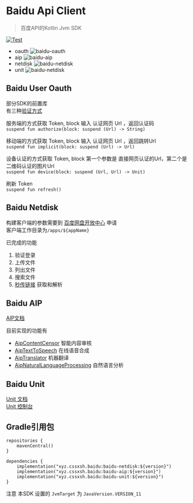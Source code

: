 # Baidu Api Client

> 百度API的Kotlin Jvm SDK

[![Test](https://github.com/cssxsh/baidu-client/actions/workflows/Test.yml/badge.svg)](https://github.com/cssxsh/baidu-client/actions/workflows/Test.yml)

* oauth ![baidu-oauth](https://img.shields.io/maven-central/v/xyz.cssxsh.baidu/baidu-oauth)
* aip ![baidu-aip](https://img.shields.io/maven-central/v/xyz.cssxsh.baidu/baidu-aip)
* netdisk ![baidu-netdisk](https://img.shields.io/maven-central/v/xyz.cssxsh.baidu/baidu-netdisk)
* unit ![baidu-netdisk](https://img.shields.io/maven-central/v/xyz.cssxsh.baidu/baidu-unit)

## Baidu User Oauth

部分SDK的前置库  
有三种[验证方式](https://developer.baidu.com/wiki/index.php?title=docs/oauth/application)

服务端的方式获取 Token, block 输入 认证网页 Url ，返回认证码  
`suspend fun authorize(block: suspend (Url) -> String)`

移动端的方式获取 Token, block 输入 认证网页 Url ，返回跳转Url  
`suspend fun implicit(block: suspend (Url) -> Url)`

设备认证的方式获取 Token, block 第一个参数是 直接网页认证的Url，第二个是 二维码认证的图片Url  
`suspend fun device(block: suspend (Url, Url) -> Unit)`

刷新 Token  
`suspend fun refresh()`

## Baidu Netdisk

构建客户端的参数需要到 [百度网盘开放中心](https://pan.baidu.com/union/apply) 申请  
客户端工作目录为`/apps/${appName}`

已完成的功能

1. 验证登录
2. 上传文件
3. 列出文件
4. 搜索文件
5. [秒传链接](https://zhuanlan.zhihu.com/p/356900770) 获取和解析

## Baidu AIP

[AIP文档](https://ai.baidu.com/ai-doc)

目前实现的功能有

* [AipContentCensor](baidu-aip/src/main/kotlin/xyz/cssxsh/baidu/aip/AipContentCensor.kt) 智能内容审核
* [AipTextToSpeech](baidu-aip/src/main/kotlin/xyz/cssxsh/baidu/aip/AipTextToSpeech.kt) 在线语音合成
* [AipTranslator](baidu-aip/src/main/kotlin/xyz/cssxsh/baidu/aip/AipTranslator.kt) 机器翻译
* [AipNaturalLanguageProcessing](baidu-aip/src/main/kotlin/xyz/cssxsh/baidu/aip/AipNaturalLanguageProcessing.kt) 自然语言分析

## Baidu Unit

[Unit 文档](https://ai.baidu.com/ai-doc/UNIT/Lkipmh0tz)  
[Unit 控制台](https://ai.baidu.com/unit/v2)

## Gradle引用包

```
repositories {
    mavenCentral()
}

dependencies {
    implementation("xyz.cssxsh.baidu:baidu-netdisk:${version}")
    implementation("xyz.cssxsh.baidu:baidu-aip:${version}")
    implementation("xyz.cssxsh.baidu:baidu-unit:${version}")
}
```

注意 本SDK 设置的 `JvmTarget` 为 `JavaVersion.VERSION_11`